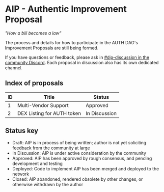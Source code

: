 # AIP - Authentic Improvement Proposal

_"How a bill becomes a law"_

The process and details for how to participate in the AUTH DAO's Improvement Proposals are still being formed.

If you have questions or feedback, please ask in [#dip-discussion in the community Discord](https://discord.gg/U2FnxTmNed). Each proposal in discussion also has its own dedicated channel.

## Index of proposals

| ID | Title | Status |
| -- | ----- | ------ |
| 1  | Multi-Vendor Support | Approved |
| 2  | DEX Listing for AUTH token | In Discussion |

## Status key

* Draft: AIP is in process of being written; author is not yet soliciting feedback from the community at large
* In Discussion: AIP is under active consideration by the community
* Approved: AIP has been approved by rough consensus, and pending development and testing
* Deployed: Code to implement AIP has been merged and deployed to the network
* Closed: AIP abandoned, rendered obsolete by other changes, or otherwise withdrawn by the author
